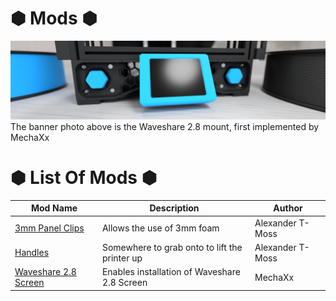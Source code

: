 # &#x2B22; Mods &#x2B22; 

![Waveshare_Banner_Image](https://github.com/Alexander-T-Moss/Hex-Zero/blob/main/Images/Renders/Hex-Zero_Render_Waveshare_Mod_Banner.png)
The banner photo above is the Waveshare 2.8 mount, first implemented by MechaXx

# &#x2B22; List Of Mods &#x2B22; 

|             Mod Name             |           Description            |              Author              |
| -------------------------------- | -------------------------------- | -------------------------------- |
| [3mm Panel Clips](https://github.com/Alexander-T-Moss/Hex-Zero/blob/main/Mods/3mm_Panel_Clips) | Allows the use of 3mm foam | Alexander T-Moss |
| [Handles](https://github.com/Alexander-T-Moss/Hex-Zero/blob/main/Mods/Handles) | Somewhere to grab onto to lift the printer up | Alexander T-Moss |
| [Waveshare 2.8 Screen](https://github.com/Alexander-T-Moss/Hex-Zero/blob/main/Mods/Waveshare_28_Screen) | Enables installation of Waveshare 2.8 Screen | MechaXx |
